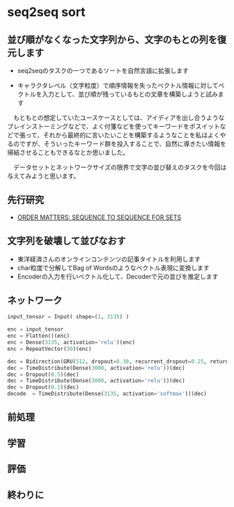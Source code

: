 # seq2seq sort

## 並び順がなくなった文字列から、文字のもとの列を復元します
- seq2seqのタスクの一つであるソートを自然言語に拡張します

- キャラクタレベル（文字粒度）で順序情報を失ったベクトル情報に対してベクトルを入力として、並び順が残っているもとの文章を構築しようと試みます

　もともとの想定していたユースケースとしては、アイディアを出し合うようなブレインストーミングなどで、よく付箋などを使ってキーワードをポスイットなどで張って、それから最終的に言いたいことを構築するようなことを私はよくやるのですが、そういったキーワード群を投入することで、自然に導きたい情報を帰結させることもできるなとか思いました。
 
 　データセットとネットワークサイズの限界で文字の並び替えのタスクを今回は与えてみようと思います。

## 先行研究
- [ORDER MATTERS: SEQUENCE TO SEQUENCE FOR SETS](https://arxiv.org/pdf/1511.06391.pdf)

## 文字列を破壊して並びなおす
- 東洋経済さんのオンラインコンテンツの記事タイトルを利用します
- char粒度で分解してBag of Wordsのようなベクトル表現に変換します
- Encoderの入力を行いベクトル化して、Decoderで元の並びを推定します

## ネットワーク
```python
input_tensor = Input( shape=(1, 3135) )

enc = input_tensor
enc = Flatten()(enc)
enc = Dense(3135, activation='relu')(enc)
enc = RepeatVector(30)(enc)

dec = Bidirection(GRU(512, dropout=0.30, recurrent_dropout=0.25, return_sequences=True))(enc)
dec = TimeDistribute(Dense(3000, activation='relu'))(dec)
dec = Dropout(0.5)(dec)
dec = TimeDistribute(Dense(3000, activation='relu'))(dec)
dec = Dropout(0.1)(dec)
decode  = TimeDistribute(Dense(3135, activation='softmax'))(dec)
```

## 前処理

## 学習

## 評価

## 終わりに
